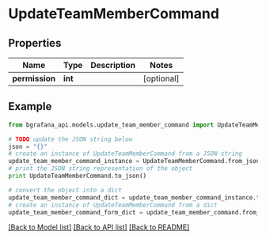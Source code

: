 # UpdateTeamMemberCommand


## Properties
Name | Type | Description | Notes
------------ | ------------- | ------------- | -------------
**permission** | **int** |  | [optional] 

## Example

```python
from bgrafana_api.models.update_team_member_command import UpdateTeamMemberCommand

# TODO update the JSON string below
json = "{}"
# create an instance of UpdateTeamMemberCommand from a JSON string
update_team_member_command_instance = UpdateTeamMemberCommand.from_json(json)
# print the JSON string representation of the object
print UpdateTeamMemberCommand.to_json()

# convert the object into a dict
update_team_member_command_dict = update_team_member_command_instance.to_dict()
# create an instance of UpdateTeamMemberCommand from a dict
update_team_member_command_form_dict = update_team_member_command.from_dict(update_team_member_command_dict)
```
[[Back to Model list]](../README.md#documentation-for-models) [[Back to API list]](../README.md#documentation-for-api-endpoints) [[Back to README]](../README.md)


